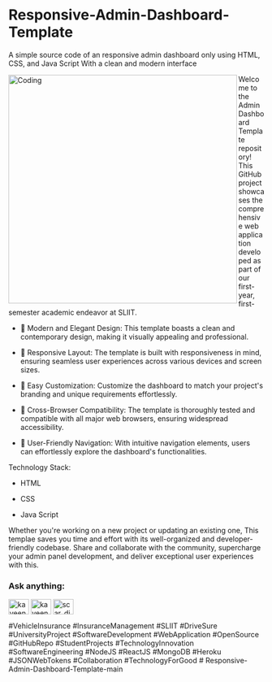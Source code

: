 

# Responsive-Admin-Dashboard-Template
A simple source code of an responsive admin dashboard only using HTML, CSS, and Java Script With a clean and modern interface

<img align="left" alt="Coding" width="450" src="https://i.ibb.co/NjMtq4B/Admin-dashboard.png">
<p>Welcome to the Admin Dashboard Template repository! This GitHub project showcases the comprehensive web application developed as part of our first-year, first-semester academic endeavor at SLIIT.</p>

- 🔰 Modern and Elegant Design: This template boasts a clean and contemporary design, making it visually appealing and professional.

- 🔰 Responsive Layout: The template is built with responsiveness in mind, ensuring seamless user experiences across various devices and screen sizes.
  
- 🔰 Easy Customization: Customize the dashboard to match your project's branding and unique requirements effortlessly.
  
- 🔰 Cross-Browser Compatibility: The template is thoroughly tested and compatible with all major web browsers, ensuring widespread accessibility.
  
- 🔰 User-Friendly Navigation: With intuitive navigation elements, users can effortlessly explore the dashboard's functionalities.

Technology Stack:
- HTML
  
- CSS
  
- Java Script

Whether you're working on a new project or updating an existing one, This templae saves you time and effort with its well-organized and developer-friendly codebase. Share and collaborate with the community, supercharge your admin panel development, and deliver exceptional user experiences with this.

<h3 align="left">Ask anything:</h3>
<p align="left">
<a href="https://linkedin.com/in/kaveendinethma" target="blank"><img align="center" src="https://raw.githubusercontent.com/rahuldkjain/github-profile-readme-generator/master/src/images/icons/Social/linked-in-alt.svg" alt="kaveendinethma" height="30" width="40" /></a>
<a href="https://fb.com/kaveen dinethma" target="blank"><img align="center" src="https://raw.githubusercontent.com/rahuldkjain/github-profile-readme-generator/master/src/images/icons/Social/facebook.svg" alt="kaveen dinethma" height="30" width="40" /></a>
<a href="https://instagram.com/scar_dineth" target="blank"><img align="center" src="https://raw.githubusercontent.com/rahuldkjain/github-profile-readme-generator/master/src/images/icons/Social/instagram.svg" alt="scar_dineth" height="30" width="40" /></a>
</p>

#VehicleInsurance #InsuranceManagement #SLIIT #DriveSure #UniversityProject #SoftwareDevelopment #WebApplication #OpenSource #GitHubRepo #StudentProjects #TechnologyInnovation #SoftwareEngineering #NodeJS #ReactJS #MongoDB #Heroku #JSONWebTokens #Collaboration #TechnologyForGood
#   R e s p o n s i v e - A d m i n - D a s h b o a r d - T e m p l a t e - m a i n  
 